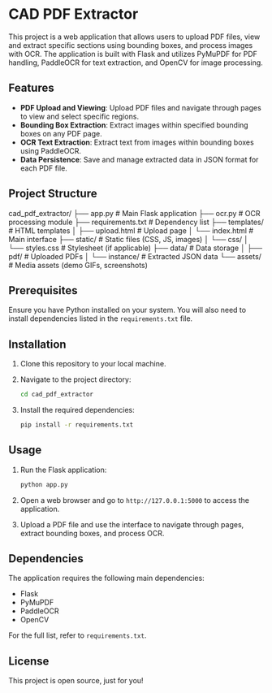 # CAD PDF Extractor

This project is a web application that allows users to upload PDF files, view and extract specific sections using bounding boxes, and process images with OCR. The application is built with Flask and utilizes PyMuPDF for PDF handling, PaddleOCR for text extraction, and OpenCV for image processing.

## Features

- **PDF Upload and Viewing**: Upload PDF files and navigate through pages to view and select specific regions.
- **Bounding Box Extraction**: Extract images within specified bounding boxes on any PDF page.
- **OCR Text Extraction**: Extract text from images within bounding boxes using PaddleOCR.
- **Data Persistence**: Save and manage extracted data in JSON format for each PDF file.

## Project Structure

cad_pdf_extractor/
├── app.py                 # Main Flask application
├── ocr.py                 # OCR processing module
├── requirements.txt       # Dependency list
├── templates/             # HTML templates
│   ├── upload.html        # Upload page
│   └── index.html         # Main interface
├── static/                # Static files (CSS, JS, images)
│   └── css/
│       └── styles.css     # Stylesheet (if applicable)
├── data/                  # Data storage
│   ├── pdf/               # Uploaded PDFs
│   └── instance/          # Extracted JSON data
└── assets/                # Media assets (demo GIFs, screenshots)


## Prerequisites

Ensure you have Python installed on your system. You will also need to install dependencies listed in the `requirements.txt` file.

## Installation

1. Clone this repository to your local machine.
2. Navigate to the project directory:

    ```bash
    cd cad_pdf_extractor
    ```

3. Install the required dependencies:

    ```bash
    pip install -r requirements.txt
    ```

## Usage

1. Run the Flask application:

    ```bash
    python app.py
    ```

2. Open a web browser and go to `http://127.0.0.1:5000` to access the application.
3. Upload a PDF file and use the interface to navigate through pages, extract bounding boxes, and process OCR.

## Dependencies

The application requires the following main dependencies:

- Flask
- PyMuPDF
- PaddleOCR
- OpenCV

For the full list, refer to `requirements.txt`.

## License

This project is open source, just for you!